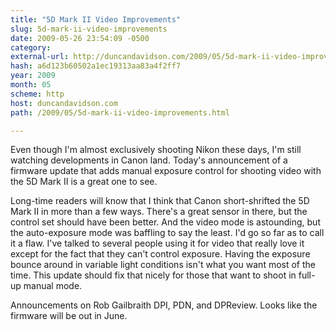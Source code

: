```yaml
---
title: "5D Mark II Video Improvements"
slug: 5d-mark-ii-video-improvements
date: 2009-05-26 23:54:09 -0500
category: 
external-url: http://duncandavidson.com/2009/05/5d-mark-ii-video-improvements.html
hash: a6d123b60502a1ec19313aa83a4f2ff7
year: 2009
month: 05
scheme: http
host: duncandavidson.com
path: /2009/05/5d-mark-ii-video-improvements.html

---
```


Even though I'm almost exclusively shooting Nikon these days, I'm still watching developments in Canon land. Today's announcement of a firmware update that adds manual exposure control for shooting video with the 5D Mark II is a great one to see. 


Long-time readers will know that I think that Canon short-shrifted the 5D Mark II in more than a few ways. There's a great sensor in there, but the control set should have been better. And the video mode is astounding, but the auto-exposure mode was baffling to say the least. I'd go so far as to call it a flaw. I've talked to several people using it for video that really love it except for the fact that they can't control exposure. Having the exposure bounce around in variable light conditions isn't what you want most of the time. This update should fix that nicely for those that want to shoot in full-up manual mode.


Announcements on Rob Gailbraith DPI, PDN, and DPReview. Looks like the firmware will be out in June.

